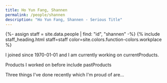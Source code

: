 ```yaml
---
title: Ho Yun Fang, Shannen
permalink: /people/shannen
description: "Ho Yun Fang, Shannen - Serious Title"
---
```


{%- assign staff = site.data.people | find: "id", "shannen" -%}
{% include staff_heading.html staff=staff color=site.colors.function-colors.workplace %}

<p>I joined since 1970-01-01 and I am currently working on currentProducts.</p>

<p>Products I worked on before include pastProducts</p>

<p>Three things I've done recently which I'm proud of are...</p>

